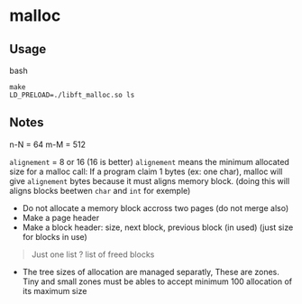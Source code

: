 # malloc

## Usage

bash
```
make
LD_PRELOAD=./libft_malloc.so ls
```

## Notes
n-N = 64
m-M = 512

`alignement` = 8 or 16 (16 is better)
`alignement` means the minimum allocated size for a malloc call: If a program claim 1 bytes (ex: one char), malloc will give `alignement` bytes because it must aligns memory block. (doing this will aligns blocks beetwen `char` and `int` for exemple)

- Do not allocate a memory block accross two pages (do not merge also)
- Make a page header
- Make a block header: size, next block, previous block (in used) (just size for blocks in use)

> Just one list ? list of freed blocks

- The tree sizes of allocation are managed separatly, These are zones. Tiny and small zones must be ables to accept minimum 100 allocation of its maximum size